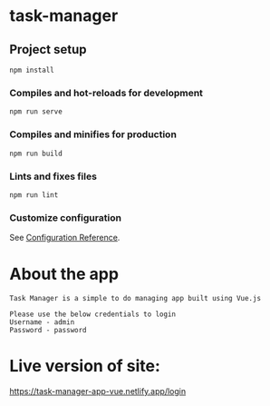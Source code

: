 # task-manager

## Project setup
```
npm install
```

### Compiles and hot-reloads for development
```
npm run serve
```

### Compiles and minifies for production
```
npm run build
```

### Lints and fixes files
```
npm run lint
```

### Customize configuration
See [Configuration Reference](https://cli.vuejs.org/config/).

# About the app
```
Task Manager is a simple to do managing app built using Vue.js

Please use the below credentials to login
Username - admin
Password - password
```

# Live version of site:
https://task-manager-app-vue.netlify.app/login

